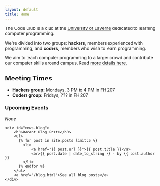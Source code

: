 ```yaml
---
layout: default
title: Home
---
```


The Code Club is a club at the [University of LaVerne](http://laverne.edu/) dedicated to learning computer programming.

We're divided into two groups: **hackers**, members experienced with programming, and **coders**, members who wish to learn programming.

We aim to teach computer programming to a larger crowd and contribute our computer skills around campus. Read [more details here.](\about.html)

## Meeting Times
* **Hackers group:** Mondays, 3 PM to 4 PM in FH 207
* **Coders group:** Fridays, ??? in FH 207

<div id="news-container">
	<div id="news-events">
		<h3>Upcoming Events</h3>
		<em>None</em>
	</div>

	<div id="news-blog">
		<h3>Recent Blog Posts</h3>
		<ul>
		  {% for post in site.posts limit:5 %}
		    <li>
				<a href="{{ post.url }}">{{ post.title }}</a>
				<br>{{ post.date | date_to_string }} - by {{ post.author }}
			</li>
		  {% endfor %}
		</ul>
		<a href="/blog.html">See all blog posts</a>
	</div>
</div>